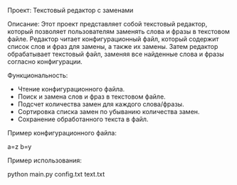 Проект: Текстовый редактор с заменами

Описание:
  Этот проект представляет собой текстовый редактор, который позволяет
пользователям заменять слова и фразы в текстовом файле.
  Редактор читает конфигурационный файл, который содержит
список слов и фраз для замены, а также их замены.
  Затем редактор обрабатывает текстовый файл,
заменяя все найденные слова и фразы
согласно конфигурации.

Функциональность:
- Чтение конфигурационного файла.
- Поиск и замена слов и фраз в текстовом файле.
- Подсчет количества замен для каждого слова/фразы.
- Сортировка списка замен по убыванию количества замен.
- Сохранение обработанного текста в файл.

Пример конфигурационного файла:

a=z
b=y

Пример использования:

python main.py config.txt text.txt
